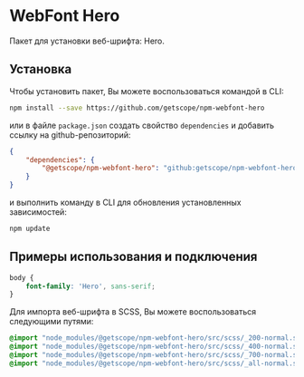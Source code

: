 # WebFont Hero

Пакет для установки веб-шрифта: Hero.

## Установка

Чтобы установить пакет, Вы можете воспользоваться командой в CLI:

```bash 
npm install --save https://github.com/getscope/npm-webfont-hero
```

или в файле `package.json` создать свойство `dependencies` и добавить ссылку на github-репозиторий:

```json 
{
    "dependencies": {
        "@getscope/npm-webfont-hero": "github:getscope/npm-webfont-hero"
    }
}
```

и выполнить команду в CLI для обновления установленных зависимостей:

```bash 
npm update
```

## Примеры использования и подключения

```css 
body {
    font-family: 'Hero', sans-serif;
}
```

Для импорта веб-шрифта в SCSS, Вы можете воспользоваться следующими путями:

```scss 
@import "node_modules/@getscope/npm-webfont-hero/src/scss/_200-normal.scss";
@import "node_modules/@getscope/npm-webfont-hero/src/scss/_400-normal.scss";
@import "node_modules/@getscope/npm-webfont-hero/src/scss/_700-normal.scss";
@import "node_modules/@getscope/npm-webfont-hero/src/scss/_all-normal.scss";
```
